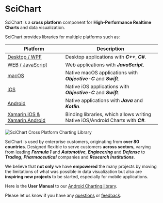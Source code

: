 # SciChart

SciChart is a **cross platform** component for **High-Performance Realtime Charts** and data visualization. 

SciChart provides libraries for multiple platforms such as:

| **Platform**                                                                      | **Description**                                                                  |
| --------------------------------------------------------------------------------- | -------------------------------------------------------------------------------- |
| [Desktop / WPF](https://www.scichart.com/wpf-chart-features/)                     | Desktop applications with ***C++***, ***C#***.                                   |
| [WEB / JavaScript](https://www.scichart.com/javascript-chart/)                    | Web applications with ***JavaScript***.                                          |
| [macOS](https://www.scichart.com/ios-chart-features/)                             | Native macOS applications with ***Objective-C*** and ***Swift***.                |
| [iOS](https://www.scichart.com/ios-chart-features/)                               | Native iOS applications with ***Objective-C*** and ***Swift***.                  |
| [Android](https://www.scichart.com/android-chart-features/)                       | Native applications with ***Java*** and ***Kotlin***.                            |
| [Xamarin.iOS & Xamarin.Android](https://www.scichart.com/examples/xamarin-chart/) | Binding libraries, which allows writing Native iOS/Android Charts with ***C#***. | 

![SciChart Cross Platform Charting Library](https://www.scichart.com/wp-content/uploads/2019/03/SciChart-Cross-Platform-Header.jpg)

SciChart is used by enterprise customers, originating from **over 80 countries**. 
Designed flexible to serve customers **across sectors**, varying from leading ***Formula 1*** and ***Automotive***, ***Engineering*** and ***Defense*** to ***Trading***, ***Pharmaceutical*** companies and ***Research Institutions***. 

We believe that **not only** we have **empowered** the many projects by moving the limitations of what was possible in data visualization but also are **inspiring new projects** to be started, especially for mobile applications.

Here is the **User Manual** to our [Android Charting library](xref:userManual.UserManual).

Please let us know if you have any [questions](https://www.scichart.com/contact-us/) or [feedback](https://www.scichart.com/contact-us/).